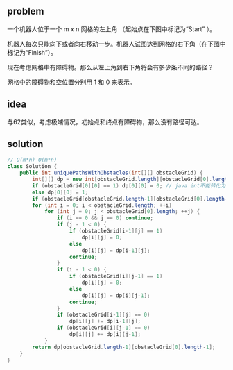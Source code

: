 ## problem
一个机器人位于一个 m x n 网格的左上角 （起始点在下图中标记为“Start” ）。

机器人每次只能向下或者向右移动一步。机器人试图达到网格的右下角（在下图中标记为“Finish”）。

现在考虑网格中有障碍物。那么从左上角到右下角将会有多少条不同的路径？

网格中的障碍物和空位置分别用 1 和 0 来表示。

## idea
与62类似，考虑极端情况，初始点和终点有障碍物，那么没有路径可达。 

## solution
```java
// O(m*n) O(m*n)
class Solution {
    public int uniquePathsWithObstacles(int[][] obstacleGrid) {
        int[][] dp = new int[obstacleGrid.length][obstacleGrid[0].length];
        if (obstacleGrid[0][0] == 1) dp[0][0] = 0; // java int不能转化为boolean，所以不能直接判断真假
        else dp[0][0] = 1;
        if (obstacleGrid[obstacleGrid.length-1][obstacleGrid[0].length-1] == 1) return 0;
        for (int i = 0; i < obstacleGrid.length; ++i)
            for (int j = 0; j < obstacleGrid[0].length; ++j) {
                if (i == 0 && j == 0) continue;
                if (j - 1 < 0) {
                    if (obstacleGrid[i-1][j] == 1)
                        dp[i][j] = 0;
                    else
                        dp[i][j] = dp[i-1][j];
                    continue;
                }
                if (i - 1 < 0) {
                    if (obstacleGrid[i][j-1] == 1)
                        dp[i][j] = 0;
                    else
                        dp[i][j] = dp[i][j-1];
                    continue;
                }
                if (obstacleGrid[i-1][j] == 0)
                    dp[i][j] += dp[i-1][j];
                if (obstacleGrid[i][j-1] == 0)
                    dp[i][j] += dp[i][j-1];
            }
        return dp[obstacleGrid.length-1][obstacleGrid[0].length-1];
    }
}
```